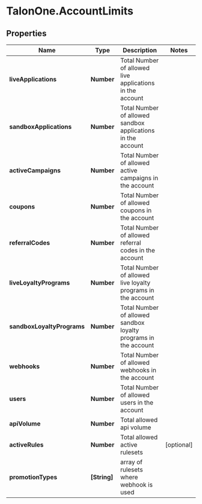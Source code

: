 # TalonOne.AccountLimits

## Properties

Name | Type | Description | Notes
------------ | ------------- | ------------- | -------------
**liveApplications** | **Number** | Total Number of allowed live applications in the account | 
**sandboxApplications** | **Number** | Total Number of allowed sandbox applications in the account | 
**activeCampaigns** | **Number** | Total Number of allowed active campaigns in the account | 
**coupons** | **Number** | Total Number of allowed coupons in the account | 
**referralCodes** | **Number** | Total Number of allowed referral codes in the account | 
**liveLoyaltyPrograms** | **Number** | Total Number of allowed live loyalty programs in the account | 
**sandboxLoyaltyPrograms** | **Number** | Total Number of allowed sandbox loyalty programs in the account | 
**webhooks** | **Number** | Total Number of allowed webhooks in the account | 
**users** | **Number** | Total Number of allowed users in the account | 
**apiVolume** | **Number** | Total allowed api volume | 
**activeRules** | **Number** | Total allowed active rulesets | [optional] 
**promotionTypes** | **[String]** | array of rulesets where webhook is used | 


